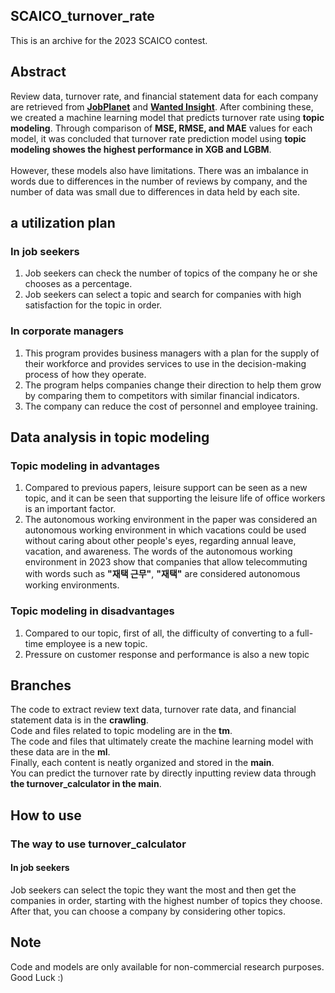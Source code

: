 ## SCAICO_turnover_rate
This is an archive for the 2023 SCAICO contest.

## Abstract
Review data, turnover rate, and financial statement data for each company are retrieved from **[JobPlanet](https://www.jobplanet.co.kr/job)** and **[Wanted Insight](https://insight.wanted.co.kr/)**. After combining these, we created a machine learning model that predicts turnover rate using **topic modeling**. Through comparison of **MSE, RMSE, and MAE** values ​​for each model, it was concluded that turnover rate prediction model using **topic modeling showes the highest performance in XGB and LGBM**.<br>
<br>
However, these models also have limitations. There was an imbalance in words due to differences in the number of reviews by company, and the number of data was small due to differences in data held by each site.
<br>

## a utilization plan 
### In job seekers
1. Job seekers can check the number of topics of the company he or she chooses as a percentage.<br>
2. Job seekers can select a topic and search for companies with high satisfaction for the topic in order.
### In corporate managers
1. This program provides business managers with a plan for the supply of their workforce and provides services to use in the decision-making process of how they operate. <br>
2. The program helps companies change their direction to help them grow by comparing them to competitors with similar financial indicators. <br>
3. The company can reduce the cost of personnel and employee training.<br>
## Data analysis in topic modeling
### Topic modeling in advantages
1. Compared to previous papers, leisure support can be seen as a new topic, and it can be seen that supporting the leisure life of office workers is an important factor.<br>
2. The autonomous working environment in the paper was considered an autonomous working environment in which vacations could be used without caring about other people's eyes, regarding annual leave, vacation, and awareness. The words of the autonomous working environment in 2023 show that companies that allow telecommuting with words such as **"재택 근무"**, **"재택"** are considered autonomous working environments.
### Topic modeling in disadvantages
1. Compared to our topic, first of all, the difficulty of converting to a full-time employee is a new topic.<br>
2. Pressure on customer response and performance is also a new topic <br>

## Branches
The code to extract review text data, turnover rate data, and financial statement data is in the **crawling**.<br>
Code and files related to topic modeling are in the **tm**.<br>
The code and files that ultimately create the machine learning model with these data are in the **ml**.<br>
Finally, each content is neatly organized and stored in the **main**.<br>
You can predict the turnover rate by directly inputting review data through **the turnover_calculator in the main**.<br>

## How to use
### The way to use turnover_calculator
#### In job seekers
Job seekers can select the topic they want the most and then get the companies in order, starting with the highest number of topics they choose. After that, you can choose a company by considering other topics.<br>


## Note
Code and models are only available for non-commercial research purposes.<br>
Good Luck :)

   

